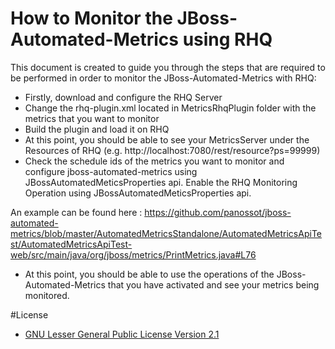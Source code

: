 # How to Monitor the JBoss-Automated-Metrics using RHQ
This document is created to guide you through the steps that are required to be performed in order to monitor the JBoss-Automated-Metrics with RHQ:

* Firstly, download and configure the RHQ Server
* Change the rhq-plugin.xml located in MetricsRhqPlugin folder with the metrics that you want to monitor
* Build the plugin and load it on RHQ
* At this point, you should be able to see your MetricsServer under the Resources of RHQ (e.g. http://localhost:7080/rest/resource?ps=99999)
* Check the schedule ids of the metrics you want to monitor and configure jboss-automated-metrics using JBossAutomatedMeticsProperties api. Enable the RHQ Monitoring Operation using JBossAutomatedMeticsProperties api.
 
An example can be found here : https://github.com/panossot/jboss-automated-metrics/blob/master/AutomatedMetricsStandalone/AutomatedMetricsApiTest/AutomatedMetricsApiTest-web/src/main/java/org/jboss/metrics/PrintMetrics.java#L76

* At this point, you should be able to use the operations of the JBoss-Automated-Metrics that you have activated and see your metrics being monitored.

#License 
* [GNU Lesser General Public License Version 2.1](http://www.gnu.org/licenses/lgpl-2.1-standalone.html)
